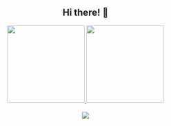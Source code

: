 <div align="center">
  
  <h2><b>Hi there! 👋</b></h2>
  <a href="https://github.com/Thais-Lara">
  <img height="180em" src="https://github-readme-stats.vercel.app/api/top-langs/?username=Thais-Lara&layout=compact&langs_count=7&theme=github_dark"/>
  <img height="180em" src="https://github-readme-stats.vercel.app/api?username=Thais-Lara&show_icons=true&theme=github_dark&include_all_commits=true&count_private=true"/>
    
</div>
  
  ####
  
<div align="center"> 
  
  <a href="https://www.linkedin.com/in/thaislarac" target="_blank"><img src="https://img.shields.io/badge/-LinkedIn-%230077B5?style=for-the-badge&logo=linkedin&logoColor=white" target="_blank"></a> 
 
 
</div>
